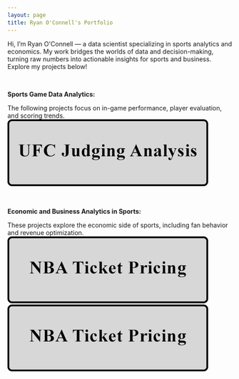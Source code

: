 ```yaml
---
layout: page
title: Ryan O'Connell's Portfolio
---
```


Hi, I’m Ryan O'Connell — a data scientist specializing in sports analytics and economics. My work bridges the worlds of data and decision-making, turning raw numbers into actionable insights for sports and business. Explore my projects below!

&nbsp;<br>

**Sports Game Data Analytics:**

The following projects focus on in-game performance, player evaluation, and scoring trends.
&nbsp;<br>
[![Image](assets/images/ufc_button.png)](https://oconnellryan.github.io/ufc-judging-analysis.html)

&nbsp;<br>

**Economic and Business Analytics in Sports:**

These projects explore the economic side of sports, including fan behavior and revenue optimization.
&nbsp;<br>
[![Image](assets/images/nba_button.png)](https://oconnellryan.github.io/nba-ticket-pricing.html) &nbsp;<br>
[![Image](assets/images/nba_button.png)](https://oconnellryan.github.io/ufc_ppv.html)


